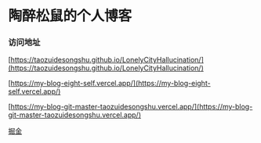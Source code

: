 # 陶醉松鼠的个人博客

### 访问地址
[https://taozuidesongshu.github.io/LonelyCityHallucination/](https://taozuidesongshu.github.io/LonelyCityHallucination/)

[https://my-blog-eight-self.vercel.app/](https://my-blog-eight-self.vercel.app/)

[https://my-blog-git-master-taozuidesongshu.vercel.app/](https://my-blog-git-master-taozuidesongshu.vercel.app/)

[掘金](https://juejin.cn/user/747323637634957)
